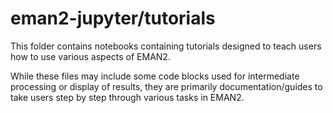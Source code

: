 # eman2-jupyter/tutorials
This folder contains notebooks containing tutorials designed to teach users how to use various aspects of EMAN2.

While these files may include some code blocks used for intermediate processing or display of results, they are primarily documentation/guides to take users step by step through various tasks in EMAN2.
